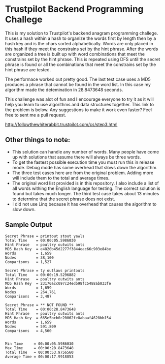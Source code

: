 # Trustpilot Backend Programming Challege

This is my solution to Trustpilot's backend anagram programming challege. It uses a hash within a hash to organize the words first by length then by a hash key and is the chars sorted alphabetically. Words are only placed in this hash if they meet the constrains set by the hint phrase. After the words are organized a tree is built up with word combinations that meet the constrains set by the hint phrase. This is repeated using DFS until the secret phrase is found or all the combinations that meet the constrains set by the hint phrase are tested.

The performace worked out pretty good. The last test case uses a MD5 produces a phrase that cannot be found in the word list. In this case my algorithm made the detemination in 28.8473648 seconds.

This challenge was alot of fun and I encourage everyone to try it as it will help you learn to use algorithms and data structures together. This link to the problem is below. Any suggestions to make it work even faster? Feel free to sent me a pull request.

http://followthewhiterabbit.trustpilot.com/cs/step3.html

## Other things to note:
- This solution can handle any number of words. Many people have come up with solutions that assume there will always be three words.
- To get the fastest possible execution time you must run this in release mode. Debug mode has some overhead that slows down the algorithm.
- The three test cases here are from the original problem. Adding more will include them to the total and average times.
- The original word list provided is in this repository. I also include a list of all words withing the English language for testing. The correct solution is found but takes much longer. The third test case takes about 13 minutes to determine that the secret phrase does not exist.
- I did not use Linq because it has overhead that causes the algorithm to slow down.

## Sample Output
```
Secret Phrase = printout stout yawls
Total Time    = 00:00:05.5986030
Hint Phrase   = poultry outwits ants
MD5 Hash Key  = e4820b45d2277f3844eac66c903e84be
Words         = 1,659
Nodes         = 38,100
Comparisons   = 1,527

Secret Phrase = ty outlaws printouts
Total Time    = 00:00:19.5296882
Hint Phrase   = poultry outwits ants
MD5 Hash Key  = 23170acc097c24edb98fc5488ab033fe
Words         = 1,659
Nodes         = 264,761
Comparisons   = 3,487

Secret Phrase = ** NOT FOUND **
Total Time    = 00:00:28.8473648
Hint Phrase   = poultry outwits ants
MD5 Hash Key  = 665e5bcb0c20062fe8abaaf4628bb154
Words         = 1,659
Nodes         = 591,809
Comparisons   = 4,560


Min Time     = 00:00:05.5986030
Max Time     = 00:00:28.8473648
Total Time   = 00:00:53.9756560
Average Time = 00:00:17.9918853
```
